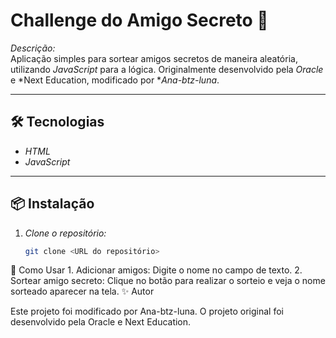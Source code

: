 # Challenge do Amigo Secreto 🎉

*Descrição:*  
Aplicação simples para sortear amigos secretos de maneira aleatória, utilizando *JavaScript* para a lógica. Originalmente desenvolvido pela *Oracle* e *Next Education, modificado por **Ana-btz-luna*.

---

## 🛠 Tecnologias

- *HTML*
- *JavaScript*

---

## 📦 Instalação

1. *Clone o repositório:*
   ```bash
   git clone <URL do repositório>
📝 Como Usar
	1.	Adicionar amigos: Digite o nome no campo de texto.
	2.	Sortear amigo secreto: Clique no botão para realizar o sorteio e veja o nome sorteado aparecer na tela.
 ✨ Autor

Este projeto foi modificado por Ana-btz-luna.
O projeto original foi desenvolvido pela Oracle e Next Education.
 
